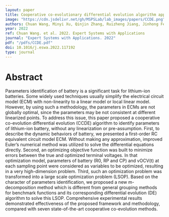 ```yaml
---
layout: paper
title: Cooperative co-evolutionary differential evolution algorithm applied for parameters identification of lithium-ion batteries
image: "https://cdn.jsdelivr.net/gh/MSPSLab/lab_images/papers/CCDE.png"
authors: Chuan Wang, Minyi Xu, Qinjin Zhang, Ruizheng Jiang, Jinhong Feng, Yi Wei, Yancheng Liu
year: 2022
ref: Chuan Wang. et al. 2022. Expert Systems with Applications
journal: "Expert Systems with Applications. 2022"
pdf: "/pdfs/CCDE.pdf"
doi: 10.1016/j.eswa.2022.117192
type: journal
---
```


# Abstract

Parameters identification of battery is a significant task for lithium-ion batteries. Some widely used techniques usually simplify the electrical circuit model (ECM) with non-linearity to a linear model or local linear model. However, by using such a methodology, the parameters in ECMs are not globally optimal, since the parameters may be not consistent at different linearized points. To address this issue, this paper proposed a cooperative co-evolution differential evolution (CCDE) algorithm to identify parameters of lithium-ion battery, without any linearization or pre-assumption. First, to describe the dynamic behaviors of battery, we presented a first-order RC equivalent circuit model ECM. Without making any approximation, improved Euler’s numerical method was utilized to solve the differential equations directly. Second, an optimizing objective function was built to minimize errors between the true and optimized terminal voltages. In that optimization model, parameters of battery (R0, RP and CP) and vOCV(t) at each sampling point were considered as variables to be optimized, resulting in a very high-dimension problem. Third, such an optimization problem was transformed into a large scale optimization problem (LSOP). Based on the character of parameters identification, we proposed a new m-decomposition method which is different from general grouping methods for benchmark functions and its corresponding differential evolution (DE) algorithm to solve this LSOP. Comprehensive experimental results demonstrated effectiveness of the proposed framework and methodology, compared with seven state-of-the-art cooperative co-evolution methods.